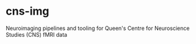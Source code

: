 # cns-img
Neuroimaging pipelines and tooling for Queen's Centre for Neuroscience Studies (CNS) fMRI data
